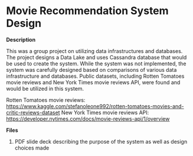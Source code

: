 # Movie Recommendation System Design

**Description**

This was a group project on utilizing data infrastructures and databases. The project designs a Data Lake and uses Cassandra database that would be used to create the system. While the system was not implemented, the system was carefully designed based on comparisons of various data infrastructure and databases. Public datasets, including Rotten Tomatoes movie reviews and New York Times movie reviews API, were found and would be utilized in this system.

Rotten Tomatoes movie reviews: https://www.kaggle.com/stefanoleone992/rotten-tomatoes-movies-and-critic-reviews-dataset
New York Times movie reviews API: https://developer.nytimes.com/docs/movie-reviews-api/1/overview

**Files**
1. PDF slide deck describing the purpose of the system as well as design choices made
